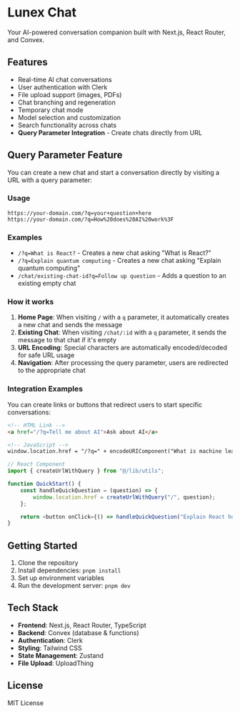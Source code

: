 # Lunex Chat

Your AI-powered conversation companion built with Next.js, React Router, and Convex.

## Features

- Real-time AI chat conversations
- User authentication with Clerk
- File upload support (images, PDFs)
- Chat branching and regeneration
- Temporary chat mode
- Model selection and customization
- Search functionality across chats
- **Query Parameter Integration** - Create chats directly from URL

## Query Parameter Feature

You can create a new chat and start a conversation directly by visiting a URL with a query parameter:

### Usage

```
https://your-domain.com/?q=your+question+here
https://your-domain.com/?q=How%20does%20AI%20work%3F
```

### Examples

- `/?q=What is React?` - Creates a new chat asking "What is React?"
- `/?q=Explain quantum computing` - Creates a new chat asking "Explain quantum computing"
- `/chat/existing-chat-id?q=Follow up question` - Adds a question to an existing empty chat

### How it works

1. **Home Page**: When visiting `/` with a `q` parameter, it automatically creates a new chat and sends the message
2. **Existing Chat**: When visiting `/chat/:id` with a `q` parameter, it sends the message to that chat if it's empty
3. **URL Encoding**: Special characters are automatically encoded/decoded for safe URL usage
4. **Navigation**: After processing the query parameter, users are redirected to the appropriate chat

### Integration Examples

You can create links or buttons that redirect users to start specific conversations:

```html
<!-- HTML Link -->
<a href="/?q=Tell me about AI">Ask about AI</a>

<!-- JavaScript -->
window.location.href = "/?q=" + encodeURIComponent("What is machine learning?");
```

```javascript
// React Component
import { createUrlWithQuery } from "@/lib/utils";

function QuickStart() {
    const handleQuickQuestion = (question) => {
        window.location.href = createUrlWithQuery("/", question);
    };

    return <button onClick={() => handleQuickQuestion("Explain React hooks")}>Ask about React hooks</button>;
}
```

## Getting Started

1. Clone the repository
2. Install dependencies: `pnpm install`
3. Set up environment variables
4. Run the development server: `pnpm dev`

## Tech Stack

- **Frontend**: Next.js, React Router, TypeScript
- **Backend**: Convex (database & functions)
- **Authentication**: Clerk
- **Styling**: Tailwind CSS
- **State Management**: Zustand
- **File Upload**: UploadThing

## License

MIT License
